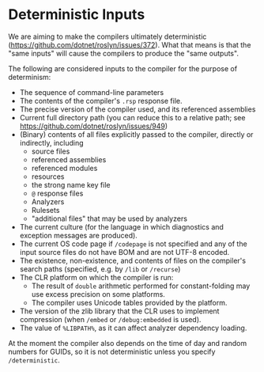 Deterministic Inputs
====================

We are aiming to make the compilers ultimately deterministic (https://github.com/dotnet/roslyn/issues/372). What that means is that the "same inputs" will cause the compilers to produce the "same outputs". 

The following are considered inputs to the compiler for the purpose of determinism:

- The sequence of command-line parameters
- The contents of the compiler's `.rsp` response file.
- The precise version of the compiler used, and its referenced assemblies
- Current full directory path (you can reduce this to a relative path; see https://github.com/dotnet/roslyn/issues/949)
- (Binary) contents of all files explicitly passed to the compiler, directly or indirectly, including
  - source files
  - referenced assemblies
  - referenced modules
  - resources
  - the strong name key file
  - `@` response files
  - Analyzers
  - Rulesets
  - "additional files" that may be used by analyzers
- The current culture (for the language in which diagnostics and exception messages are produced).
- The current OS code page if `/codepage` is not specified and any of the input source files do not have BOM and are not UTF-8 encoded.
- The existence, non-existence, and contents of files on the compiler's search paths (specified, e.g. by `/lib` or `/recurse`)
- The CLR platform on which the compiler is run:
  - The result of `double` arithmetic performed for constant-folding may use excess precision on some platforms.
  - The compiler uses Unicode tables provided by the platform.
- The version of the zlib library that the CLR uses to implement compression (when `/embed` or `/debug:embedded` is used).
- The value of `%LIBPATH%`, as it can affect analyzer dependency loading.

At the moment the compiler also depends on the time of day and random numbers for GUIDs, so it is not deterministic unless you specify `/deterministic`.
